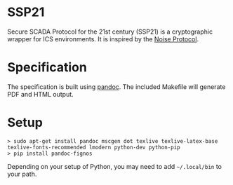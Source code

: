 # SSP21

Secure SCADA Protocol for the 21st century (SSP21) is a cryptographic wrapper for ICS environments. It is inspired by
the [Noise Protocol](http://noiseprotocol.org/).

# Specification

The specification is built using [pandoc](http://pandoc.org/). The included Makefile will generate PDF and HTML output.

# Setup

```
> sudo apt-get install pandoc mscgen dot texlive texlive-latex-base texlive-fonts-recommended lmodern python-dev python-pip 
> pip install pandoc-fignos
```
Depending on your setup of Python, you may need to add `~/.local/bin` to your path.
